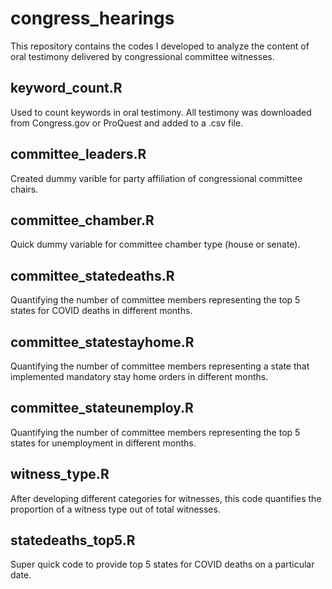 # congress_hearings
This repository contains the codes I developed to analyze the content of oral testimony delivered by congressional committee witnesses.

## keyword_count.R
Used to count keywords in oral testimony. All testimony was downloaded from Congress.gov or ProQuest and added to a .csv file.

## committee_leaders.R
Created dummy varible for party affiliation of congressional committee chairs.

## committee_chamber.R
Quick dummy variable for committee chamber type (house or senate).

## committee_statedeaths.R
Quantifying the number of committee members representing the top 5 states for COVID deaths in different months.

## committee_statestayhome.R
Quantifying the number of committee members representing a state that implemented mandatory stay home orders in different months.

## committee_stateunemploy.R
Quantifying the number of committee members representing the top 5 states for unemployment in different months.

## witness_type.R
After developing different categories for witnesses, this code quantifies the proportion of a witness type out of total witnesses.

## statedeaths_top5.R
Super quick code to provide top 5 states for COVID deaths on a particular date.
